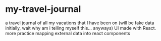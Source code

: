 # my-travel-journal
a travel journal of all my vacations that I have been on (will be fake data initially, wait why am i telling myself this... anyways) UI made with React. more practice mapping external data into react components
